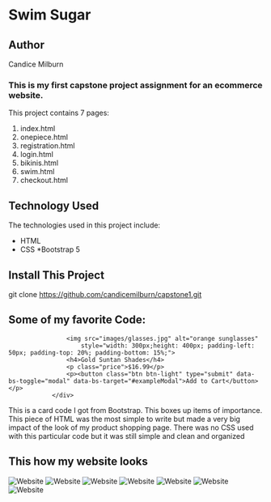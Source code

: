 # Swim Sugar

## Author
Candice Milburn

### This is my first capstone project assignment for an ecommerce website.
This project contains 7 pages:<br>
1. index.html<br>
2. onepiece.html<br>
3. registration.html<br>
4. login.html<br>
5. bikinis.html<br>
6. swim.html<br>
7. checkout.html<br>

## Technology Used
The technologies used in this project include:
  * HTML
  * CSS
  *Bootstrap 5

## Install This Project

git clone https://github.com/candicemilburn/capstone1.git

## Some of my favorite Code:
``` <div class="card" id="sunglasses">
                <img src="images/glasses.jpg" alt="orange sunglasses"
                    style="width: 300px;height: 400px; padding-left: 50px; padding-top: 20%; padding-bottom: 15%;">
                <h4>Gold Suntan Shades</h4>
                <p class="price">$16.99</p>
                <p><button class="btn btn-light" type="submit" data-bs-toggle="modal" data-bs-target="#exampleModal">Add to Cart</button></p>
            </div>
```

This is a card code I got from Bootstrap. This boxes up items of importance. This piece of HTML was the most simple to write but made a very big impact of the look of my product shopping page. There was no CSS used with this particular code but it was still simple and clean and organized 


## This how my website looks
![Website](https://github.com/candicemilburn/capstone1/blob/main/images/ss1.jpeg)
![Website](https://github.com/candicemilburn/capstone1/blob/main/images/ss2.jpeg)
![Website](https://github.com/candicemilburn/capstone1/blob/main/images/ss3.jpeg)
![Website](https://github.com/candicemilburn/capstone1/blob/main/images/ss4.jpeg)
![Website](https://github.com/candicemilburn/capstone1/blob/main/images/ss5.jpeg)
![Website](https://github.com/candicemilburn/capstone1/blob/main/images/ss6.jpeg)
![Website](https://github.com/candicemilburn/capstone1/blob/main/images/ss7.jpeg)
